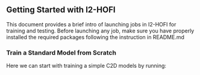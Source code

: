## Getting Started with I2-HOFI
This document provides a brief intro of launching jobs in I2-HOFI for training and testing. Before launching any job, make sure you have properly installed the required packages following the instruction in README.md

### Train a Standard Model from Scratch

Here we can start with training a simple C2D models by running:
